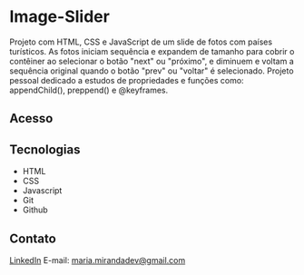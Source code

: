 # Image-Slider

Projeto com HTML, CSS e JavaScript de um slide de fotos com países turísticos. As fotos iniciam sequência e expandem de tamanho para cobrir o contêiner ao selecionar o botão "next" ou "próximo", e diminuem e voltam a sequência original quando o botão "prev" ou "voltar" é selecionado.
Projeto pessoal dedicado a estudos de propriedades e funções como: appendChild(), preppend() e @keyframes.


## Acesso
[](madusales.github.io/Image-Slider/)

## Tecnologias
- HTML
- CSS
- Javascript
- Git
- Github


## Contato
[LinkedIn](https://www.linkedin.com/in/mariaeduardasales)
E-mail: maria.mirandadev@gmail.com

